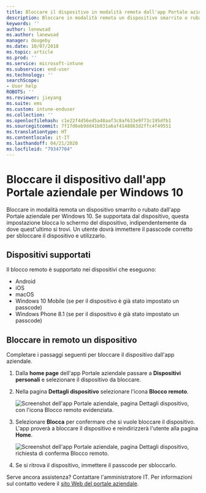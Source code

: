 ```yaml
---
title: Bloccare il dispositivo in modalità remota dall'app Portale aziendale di Intune
description: Bloccare in modalità remota un dispositivo smarrito o rubato dall'app Portale aziendale per Windows 10
keywords: ''
author: lenewsad
ms.author: lanewsad
manager: dougeby
ms.date: 10/07/2018
ms.topic: article
ms.prod: ''
ms.service: microsoft-intune
ms.subservice: end-user
ms.technology: ''
searchScope:
- User help
ROBOTS: ''
ms.reviewer: jieyang
ms.suite: ems
ms.custom: intune-enduser
ms.collection: ''
ms.openlocfilehash: c1e22f4d56ed5a48aaf3c8af633e9f73c195dfb1
ms.sourcegitcommit: 7f17d6eb9dd41b031a6af4148863d2ffc4f49551
ms.translationtype: HT
ms.contentlocale: it-IT
ms.lasthandoff: 04/21/2020
ms.locfileid: "79347704"
---
```

# <a name="lock-your-device-from-the-company-portal-app-for-windows-10"></a>Bloccare il dispositivo dall'app Portale aziendale per Windows 10

Bloccare in modalità remota un dispositivo smarrito o rubato dall'app Portale aziendale per Windows 10. Se supportata dal dispositivo, questa impostazione blocca lo schermo del dispositivo, indipendentemente da dove quest'ultimo si trovi. Un utente dovrà immettere il passcode corretto per sbloccare il dispositivo e utilizzarlo.

## <a name="supported-devices"></a>Dispositivi supportati

Il blocco remoto è supportato nei dispositivi che eseguono:  

* Android
* iOS
* macOS
* Windows 10 Mobile (se per il dispositivo è già stato impostato un passcode)
* Windows Phone 8.1 (se per il dispositivo è già stato impostato un passcode) 
  
## <a name="remote-lock-device"></a>Bloccare in remoto un dispositivo
Completare i passaggi seguenti per bloccare il dispositivo dall'app aziendale.  

1. Dalla **home page** dell'app Portale aziendale passare a **Dispositivi personali** e selezionare il dispositivo da bloccare.

2. Nella pagina **Dettagli dispositivo** selezionare l'icona **Blocco remoto**.  


   ![Screenshot dell'app Portale aziendale, pagina Dettagli dispositivo, con l'icona Blocco remoto evidenziata.](./media/1804_remote_lock_Windows_CPapp_05.png)  

3. Selezionare **Blocca** per confermare che si vuole bloccare il dispositivo. L'app proverà a bloccare il dispositivo e reindirizzerà l'utente alla pagina **Home**.  


   ![Screenshot dell'app Portale aziendale, pagina Dettagli dispositivo, richiesta di conferma Blocco remoto.](./media/1804_remote_lock_Windows_CPapp_06.png)  

4. Se si ritrova il dispositivo, immettere il passcode per sbloccarlo.  

Serve ancora assistenza? Contattare l'amministratore IT. Per informazioni sul contatto vedere il [sito Web del portale aziendale](https://go.microsoft.com/fwlink/?linkid=2010980).
